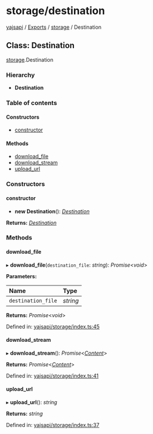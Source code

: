 # storage/destination

[yajsapi](https://github.com/golemfactory/yagna-docs/tree/9699eb3e934dbc2c15063c37bc7a317a2c47fef4/yajsapi/README.md) / [Exports](https://github.com/golemfactory/yagna-docs/tree/9699eb3e934dbc2c15063c37bc7a317a2c47fef4/yajsapi/modules.md) / [storage](../yajsapi-2/storage.md) / Destination

## Class: Destination

[storage](../yajsapi-2/storage.md).Destination

### Hierarchy

* **Destination**

### Table of contents

#### Constructors

* [constructor](storage.destination.md#constructor)

#### Methods

* [download\_file](storage.destination.md#download_file)
* [download\_stream](storage.destination.md#download_stream)
* [upload\_url](storage.destination.md#upload_url)

### Constructors

#### constructor

+ **new Destination**\(\): [_Destination_](storage.destination.md)

**Returns:** [_Destination_](storage.destination.md)

### Methods

#### download\_file

▸ **download\_file**\(`destination_file`: _string_\): _Promise_&lt;_void_&gt;

**Parameters:**

| Name | Type |
| :--- | :--- |
| `destination_file` | _string_ |

**Returns:** _Promise_&lt;_void_&gt;

Defined in: [yajsapi/storage/index.ts:45](https://github.com/golemfactory/yajsapi/blob/0a8d8c8/yajsapi/storage/index.ts#L45)

#### download\_stream

▸ **download\_stream**\(\): _Promise_&lt;[_Content_](storage.content.md)&gt;

**Returns:** _Promise_&lt;[_Content_](storage.content.md)&gt;

Defined in: [yajsapi/storage/index.ts:41](https://github.com/golemfactory/yajsapi/blob/0a8d8c8/yajsapi/storage/index.ts#L41)

#### upload\_url

▸ **upload\_url**\(\): _string_

**Returns:** _string_

Defined in: [yajsapi/storage/index.ts:37](https://github.com/golemfactory/yajsapi/blob/0a8d8c8/yajsapi/storage/index.ts#L37)

